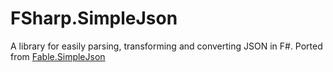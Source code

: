 # FSharp.SimpleJson

A library for easily parsing, transforming and converting JSON in F#. Ported from [Fable.SimpleJson](https://github.com/Zaid-Ajaj/Fable.SimpleJson)
